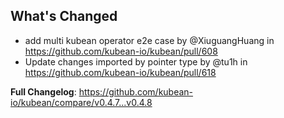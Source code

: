 ## What's Changed
* add multi kubean operator e2e case by @XiuguangHuang in https://github.com/kubean-io/kubean/pull/608
* Update changes imported by pointer type by @tu1h in https://github.com/kubean-io/kubean/pull/618


**Full Changelog**: https://github.com/kubean-io/kubean/compare/v0.4.7...v0.4.8

